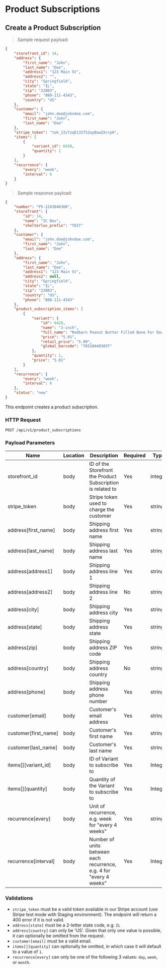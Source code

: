 # Product Subscriptions

## Create a Product Subscription

> Sample request payload:

```json
{
    "storefront_id": 14, 
    "address": {
        "first_name": "John",
        "last_name": "Doe",
        "address1": "123 Main St",
        "address2": "",
        "city": "Springfield",
        "state": "IL",
        "zip": "22803",
        "phone": "888-111-4343",
        "country": "US"
    },
    "customer": {
        "email": "john.doe@johndoe.com",
        "first_name": "John",
        "last_name": "Doe"
    },
    "stripe_token": "tok_1Iv7zqE13IfS2ayBawZXcrpH",
    "items": [
        {
            "variant_id": 6428,
            "quantity": 1
        }
    ],
    "recurrence": {
        "every": "week",
        "interval": 6
    }
}
```

> Sample response payload:

```json
{
    "number": "PS-2243846360",
    "storefront": {
        "id": 14,
        "name": "IC Dev",
        "shelterluv_prefix": "TEST"
    },
    "customer": {
        "email": "john.doe@johndoe.com",
        "first_name": "John",
        "last_name": "Doe"
    },
    "address": {
        "first_name": "John",
        "last_name": "Doe",
        "address1": "123 Main St",
        "address2": null,
        "city": "Springfield",
        "state": "IL",
        "zip": "22803",
        "country": "US",
        "phone": "888-111-4343"
    },
    "product_subscription_items": [
        {
            "variant": {
                "id": 6428,
                "name": "3-inch",
                "full_name": "Redbarn Peanut Butter Filled Bone For Dogs (3-inch)",
                "price": "5.01",
                "retail_price": "5.99",
                "global_barcode": "785184403037"
            },
            "quantity": 1,
            "price": "5.01"
        }
    ],
    "recurrence": {
        "every": "week",
        "interval": 6
    },
    "status": "new"
}
```

This endpoint creates a product subscription. 

### HTTP Request

`POST /api/v1/product_subscriptions`

### Payload Parameters

| Name | Location | Description | Required | Type |
| ---- | ---------- | ----------- | -------- | ---- |
| storefront_id | body | ID of the Storefront the Product Subscription is related to | Yes | integer |
| stripe_token | body | Stripe token used to charge the customer | Yes | string |
| address[first_name] | body | Shipping address first name | Yes | string |
| address[last_name] | body | Shipping address last name | Yes | string |
| address[address1] | body | Shipping address line 1 | Yes | string |
| address[address2] | body | Shipping address line 2 | No | string |
| address[city] | body | Shipping address city | Yes | string |
| address[state] | body | Shipping address state | Yes | string |
| address[zip] | body | Shipping address ZIP code | Yes | string |
| address[country] | body | Shipping address country | No | string |
| address[phone] | body | Shipping address phone number | Yes | string |
| customer[email] | body | Customer's email address | Yes | string |
| customer[first_name] | body | Customer's first name | Yes | string |
| customer[last_name] | body | Customer's last name | Yes | string |
| items\[\][variant_id] | body | ID of Variant to subscribe to | Yes | Integer |
| items\[\][quantity] | body | Quantity of the Variant to subscribe to | Yes | Integer |
| recurrence[every] | body | Unit of recurrence, e.g. week for "every 4 weeks" | Yes | string |
| recurrence[interval] | body | Number of units between each recurrence, e.g. 4 for "every 4 weeks" | Yes | Integer |

### Validations

- `stripe_token` must be a valid token available in our Stripe account (use Stripe test mode with Staging environment). The endpoint will return a 400 error if it is not valid.
- `address[state]` must be a 2-letter state code, e.g. `IL`
- `address[country]` can only be 'US'. Given that only one value is possible, it can optionally be omitted from the request. 
- `customer[email]` must be a valid email. 
- `items[][quantity]` can optionally be omitted, in which case it will default to a value of `1`.
- `recurrence[every]` can only be one of the following 3 values: `day`, `week`, or `month`.

